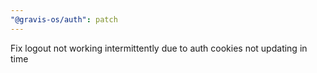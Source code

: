 ```yaml
---
"@gravis-os/auth": patch
---
```


Fix logout not working intermittently due to auth cookies not updating in time
